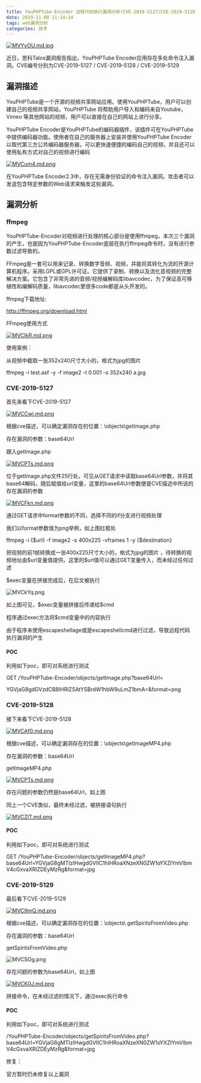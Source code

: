 ```yaml
---
title: YouPHPTube-Encoder 远程代码执行漏洞分析(CVE-2019-5127/CVE-2019-5128/CVE-2019-5129)
date: 2019-11-08 11:14:14
tags: web漏洞分析
categories: 技术
---
```




[![MVYvOU.md.jpg](https://s2.ax1x.com/2019/11/08/MVYvOU.md.jpg)](https://imgchr.com/i/MVYvOU)

近日，思科Talos漏洞报告指出，YouPHPTube Encoder应用存在多处命令注入漏洞。CVE编号分别为CVE-2019-5127 / CVE-2019-5128 / CVE-2019-5129

<!--more-->

## 漏洞描述

YouPHPTube是一个开源的视频共享网站应用。使用YouPHPTube，用户可以创建自己的视频共享网站，YouPHPTube 将帮助用户导入和编码来自Youtube，Vimeo 等其他网站的视频，用户可以直接在自己的网站上进行分享。

YouPHPTube Encoder是YouPHPTube的编码器插件，该插件可在YouPHPTube中提供编码器功能。使用者在自己的服务器上安装并使用YouPHPTube Encoder以取代第三方公共编码器服务器，可以更快速便捷的编码自己的视频，并且还可以使用私有方式对自己的视频进行编码

[![MVCum4.md.png](https://s2.ax1x.com/2019/11/08/MVCum4.md.png)](https://imgchr.com/i/MVCum4)

在YouPHPTube Encoder2.3中，存在无需身份验证的命令注入漏洞。攻击者可以发送包含特定参数的Web请求来触发这些漏洞。

## 漏洞分析

### ffmpeg

YouPHPTube-Encoder对视频进行处理的核心部分是使用ffmpeg，本次三个漏洞的产生，也是因为YouPHPTube-Encoder底层在执行ffmpeg命令时，没有进行参数过滤导致的。

FFmpeg是一套可以用来记录、转换数字音频、视频，并能将其转化为流的开源计算机程序。采用LGPL或GPL许可证。它提供了录制、转换以及流化音视频的完整解决方案。它包含了非常先进的音频/视频编解码库libavcodec，为了保证高可移植性和编解码质量，libavcodec里很多code都是从头开发的。

ffmpeg下载地址:

<http://ffmpeg.org/download.html>

FFmpeg使用方式

[![MVClkR.md.png](https://s2.ax1x.com/2019/11/08/MVClkR.md.png)](https://imgchr.com/i/MVClkR)

使用案例：

从视频中截取一张352x240尺寸大小的，格式为jpg的图片   

ffmpeg -i test.asf -y -f image2 -t 0.001 -s 352x240 a.jpg

### CVE-2019-5127

首先来看下CVE-2019-5127

[![MVCCwj.md.png](https://s2.ax1x.com/2019/11/08/MVCCwj.md.png)](https://imgchr.com/i/MVCCwj)

根据cve描述，可以确定漏洞存在的位置：\\objects\\getImage.php

存在漏洞的参数：base64Url

跟入getImage.php

[![MVCPTs.md.png](https://s2.ax1x.com/2019/11/08/MVCPTs.md.png)](https://imgchr.com/i/MVCPTs)

位于getImage.php文件25行处，可见从GET请求中读取base64Url参数，并将其base64解码，随后赋值给url变量，这里的base64Url参数便是CVE描述中所说的存在漏洞的参数

[![MVCFkn.md.png](https://s2.ax1x.com/2019/11/08/MVCFkn.md.png)](https://imgchr.com/i/MVCFkn)

通过GET请求中format参数的不同，选择不同的if分支进行视频处理

我们以format参数值为png举例，如上图红框处

ffmpeg -i {\$url} -f image2 -s 400x225 -vframes 1 -y {\$destination}

把视频的前1帧转换成一张400x225尺寸大小的，格式为jpg的图片 ，待转换的视频地址由\$url变量值提供。这里的\$url值可以通过GET变量传入，而未经过任何过滤

\$exec变量在拼接完成后，在后文被执行

![MVCkYq.png](https://s2.ax1x.com/2019/11/08/MVCkYq.png)

如上图可见，\$exec变量被拼接后传递给\$cmd

程序通过exec方法将\$cmd变量中的内容执行

由于程序未使用escapeshellage或是escapeshellcmd进行过滤，导致远程代码执行漏洞的产生

#### POC

利用如下poc，即可对系统进行测试

GET /YouPHPTube-Encoder/objects/getImage.php?base64Url=

YGVjaG8gdGVzdCB8IHRlZSAtYSBrdW1hbW9uLmZ1bmA=&format=png

### CVE-2019-5128

接下来看下CVE-2019-5128

[![MVCAf0.md.png](https://s2.ax1x.com/2019/11/08/MVCAf0.md.png)](https://imgchr.com/i/MVCAf0)

根据cve描述，可以确定漏洞存在的位置：\\objects\\getImageMP4.php

存在漏洞的参数：base64Url

getImageMP4.php

[![MVCPTs.md.png](https://s2.ax1x.com/2019/11/08/MVCPTs.md.png)](https://imgchr.com/i/MVCPTs)

存在问题的参数仍然是base64Url，如上图

同上一个CVE类似，最终未经过滤，被拼接语句执行

[![MVCZlT.md.png](https://s2.ax1x.com/2019/11/08/MVCZlT.md.png)](https://imgchr.com/i/MVCZlT)

#### POC

利用如下poc，即可对系统进行测试

GET
/YouPHPTube-Encoder/objects/getImageMP4.php?base64Url=YGVjaG8gMTIzIHwgdGVlIC1hIHRoaXNzeXN0ZW1oYXZlYmVlbmV4cGxvaXRlZDEyMzRg&format=jpg

### CVE-2019-5129

最后看下CVE-2019-5129

[![MVC9mQ.md.png](https://s2.ax1x.com/2019/11/08/MVC9mQ.md.png)](https://imgchr.com/i/MVC9mQ)

根据cve描述，可以确定漏洞存在的位置：\\objects\\ getSpiritsFromVideo.php

存在漏洞的参数：base64Url

getSpiritsFromVideo.php

![MVCSOg.png](https://s2.ax1x.com/2019/11/08/MVCSOg.png)

存在问题的参数为base64Url，如上图

[![MVCK0J.md.png](https://s2.ax1x.com/2019/11/08/MVCK0J.md.png)](https://imgchr.com/i/MVCK0J)

拼接命令，在未经过滤的情况下，通过exec执行命令

#### POC

利用如下poc，即可对系统进行测试

/YouPHPTube-Encoder/objects/getSpiritsFromVideo.php?base64Url=YGVjaG8gMTIzIHwgdGVlIC1hIHRoaXNzeXN0ZW1oYXZlYmVlbmV4cGxvaXRlZDEyMzRg&format=jpg

修复：

官方暂时仍未修复以上漏洞